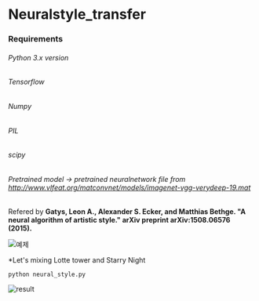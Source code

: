 Neuralstyle_transfer 
====================

### Requirements

###### Python 3.x version
###### Tensorflow
###### Numpy
###### PIL
###### scipy
###### Pretrained model -> pretrained neuralnetwork file from http://www.vlfeat.org/matconvnet/models/imagenet-vgg-verydeep-19.mat

Refered by
__Gatys, Leon A., Alexander S. Ecker, and Matthias Bethge. "A neural algorithm of artistic style." arXiv preprint arXiv:1508.06576 (2015).__

![예제](https://user-images.githubusercontent.com/40904225/65614992-93217080-dff3-11e9-8282-14c75c4946e7.png)

*Let's mixing Lotte tower and Starry Night

```
python neural_style.py
```

![result](https://user-images.githubusercontent.com/40904225/65616045-55bde280-dff5-11e9-8af4-72c659b5eb5a.png)
